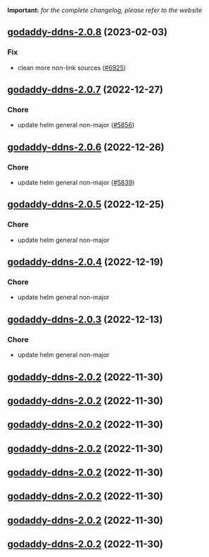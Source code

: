 **Important:**
*for the complete changelog, please refer to the website*




## [godaddy-ddns-2.0.8](https://github.com/truecharts/charts/compare/godaddy-ddns-2.0.7...godaddy-ddns-2.0.8) (2023-02-03)

### Fix

-  clean more non-link sources ([#6925](https://github.com/truecharts/charts/issues/6925))
  
  


## [godaddy-ddns-2.0.7](https://github.com/truecharts/charts/compare/godaddy-ddns-2.0.6...godaddy-ddns-2.0.7) (2022-12-27)

### Chore

- update helm general non-major ([#5856](https://github.com/truecharts/charts/issues/5856))
  
  


## [godaddy-ddns-2.0.6](https://github.com/truecharts/charts/compare/godaddy-ddns-2.0.5...godaddy-ddns-2.0.6) (2022-12-26)

### Chore

- update helm general non-major ([#5839](https://github.com/truecharts/charts/issues/5839))
  
  


## [godaddy-ddns-2.0.5](https://github.com/truecharts/charts/compare/godaddy-ddns-2.0.4...godaddy-ddns-2.0.5) (2022-12-25)

### Chore

- update helm general non-major
  
  


## [godaddy-ddns-2.0.4](https://github.com/truecharts/charts/compare/godaddy-ddns-2.0.3...godaddy-ddns-2.0.4) (2022-12-19)

### Chore

- update helm general non-major
  
  


## [godaddy-ddns-2.0.3](https://github.com/truecharts/charts/compare/godaddy-ddns-2.0.2...godaddy-ddns-2.0.3) (2022-12-13)

### Chore

- update helm general non-major
  
  


## [godaddy-ddns-2.0.2](https://github.com/truecharts/charts/compare/godaddy-ddns-2.0.1...godaddy-ddns-2.0.2) (2022-11-30)




## [godaddy-ddns-2.0.2](https://github.com/truecharts/charts/compare/godaddy-ddns-2.0.1...godaddy-ddns-2.0.2) (2022-11-30)




## [godaddy-ddns-2.0.2](https://github.com/truecharts/charts/compare/godaddy-ddns-2.0.1...godaddy-ddns-2.0.2) (2022-11-30)




## [godaddy-ddns-2.0.2](https://github.com/truecharts/charts/compare/godaddy-ddns-2.0.1...godaddy-ddns-2.0.2) (2022-11-30)




## [godaddy-ddns-2.0.2](https://github.com/truecharts/charts/compare/godaddy-ddns-2.0.1...godaddy-ddns-2.0.2) (2022-11-30)




## [godaddy-ddns-2.0.2](https://github.com/truecharts/charts/compare/godaddy-ddns-2.0.1...godaddy-ddns-2.0.2) (2022-11-30)




## [godaddy-ddns-2.0.2](https://github.com/truecharts/charts/compare/godaddy-ddns-2.0.1...godaddy-ddns-2.0.2) (2022-11-30)




## [godaddy-ddns-2.0.2](https://github.com/truecharts/charts/compare/godaddy-ddns-2.0.1...godaddy-ddns-2.0.2) (2022-11-30)



